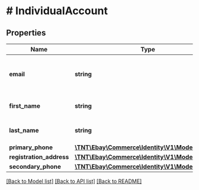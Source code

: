 # # IndividualAccount

## Properties

Name | Type | Description | Notes
------------ | ------------- | ------------- | -------------
**email** | **string** | The eBay user&#39;s registration email address. | [optional]
**first_name** | **string** | The eBay user&#39;s first name. | [optional]
**last_name** | **string** | The eBay user&#39;s last name. | [optional]
**primary_phone** | [**\TNT\Ebay\Commerce\Identity\V1\Model\Phone**](Phone.md) |  | [optional]
**registration_address** | [**\TNT\Ebay\Commerce\Identity\V1\Model\Address**](Address.md) |  | [optional]
**secondary_phone** | [**\TNT\Ebay\Commerce\Identity\V1\Model\Phone**](Phone.md) |  | [optional]

[[Back to Model list]](../../README.md#models) [[Back to API list]](../../README.md#endpoints) [[Back to README]](../../README.md)

